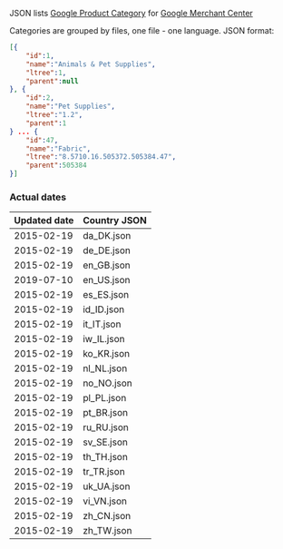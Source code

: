 JSON lists [Google Product Category](https://support.google.com/merchants/answer/6324436) for [Google Merchant Center](https://www.google.com/retail/solutions/merchant-center/) 

Categories are grouped by files, one file - one language. JSON format:

```JSON
[{
    "id":1,
    "name":"Animals & Pet Supplies",
    "ltree":1,
    "parent":null
}, {
    "id":2,
    "name":"Pet Supplies",
    "ltree":"1.2",
    "parent":1
} ... {
    "id":47,
    "name":"Fabric",
    "ltree":"8.5710.16.505372.505384.47",
    "parent":505384
}]
```

### Actual dates

Updated date | Country JSON
------------ | -------------
2015-02-19 | da_DK.json
2015-02-19 | de_DE.json
2015-02-19 | en_GB.json
2019-07-10 | en_US.json
2015-02-19 | es_ES.json
2015-02-19 | id_ID.json
2015-02-19 | it_IT.json
2015-02-19 | iw_IL.json
2015-02-19 | ko_KR.json
2015-02-19 | nl_NL.json
2015-02-19 | no_NO.json
2015-02-19 | pl_PL.json
2015-02-19 | pt_BR.json
2015-02-19 | ru_RU.json
2015-02-19 | sv_SE.json
2015-02-19 | th_TH.json
2015-02-19 | tr_TR.json
2015-02-19 | uk_UA.json
2015-02-19 | vi_VN.json
2015-02-19 | zh_CN.json
2015-02-19 | zh_TW.json
